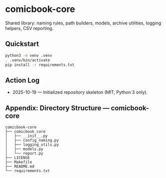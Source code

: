 # comicbook-core

Shared library: naming rules, path builders, models, archive utilities, logging helpers, CSV reporting.

## Quickstart
```bash
python3 -m venv .venv
. .venv/bin/activate
pip install -r requirements.txt
```

## Action Log
- 2025-10-19 — Initialized repository skeleton (MIT, Python 3 only).

## Appendix: Directory Structure — comicbook-core

<!-- BEGIN DIR TREE -->
```
comicbook-core
├── comicbook_core
│   ├── __init__.py
│   ├── config_naming.py
│   ├── logging_utils.py
│   ├── models.py
│   └── report.py
├── LICENSE
├── Makefile
├── README.md
└── requirements.txt
```
<!-- END DIR TREE -->
